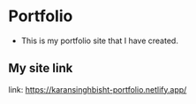 # Portfolio
- This is my portfolio site that I have created. 
## My site link
link: https://karansinghbisht-portfolio.netlify.app/
